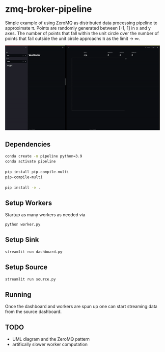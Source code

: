 # zmq-broker-pipeline
Simple example of using ZeroMQ as distributed data processing pipeline to approximate π. Points are randomly generated between [-1, 1] in x and y axes.  The number of points that fall within the unit circle over the number of points that fall outside the unit circle approachs π as the limit -> ∞.

![ZMQ Pipeline Approximate Pi](./docs/zmq-pipeline.gif?raw=true "Approximate Pi")

## Dependencies
```bash
conda create -n pipeline python=3.9
conda activate pipeline

pip install pip-compile-multi
pip-compile-multi

pip install -e .
```

## Setup Workers
Startup as many workers as needed via
```bash
python worker.py
```

## Setup Sink
```bash
streamlit run dashboard.py
```

## Setup Source
```bash
streamlit run source.py
```

## Running
Once the dashboard and workers are spun up one can start streaming data from the source dashboard.

## TODO
- UML diagram and the ZeroMQ pattern
- artifically slower worker computation